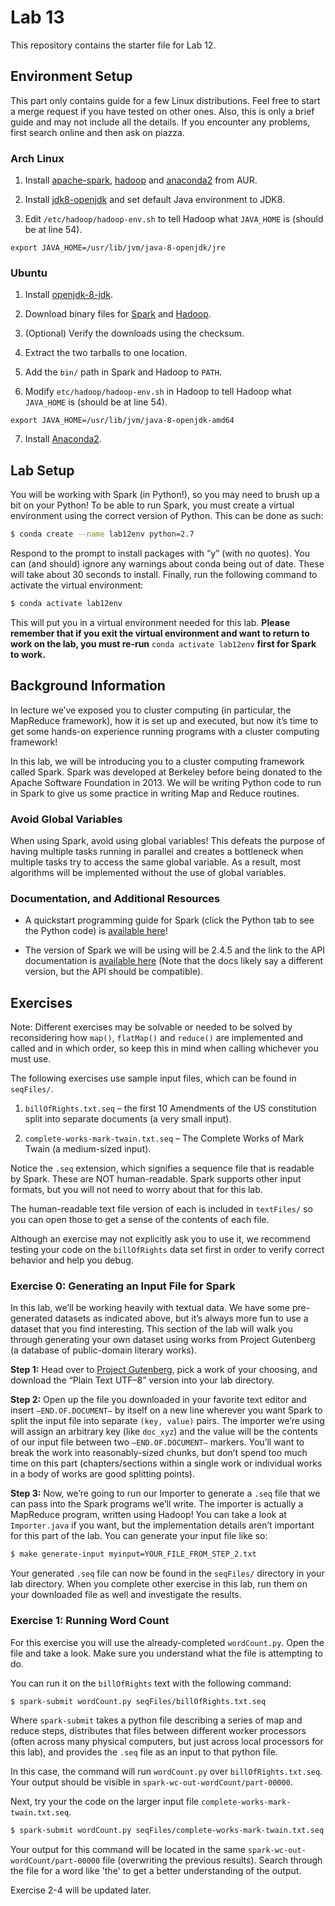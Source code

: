 # Lab 13

This repository contains the starter file for Lab 12.

## Environment Setup

This part only contains guide for a few Linux distributions. Feel free to start a merge request if you have tested on other ones. Also, this is only a brief guide and may not include all the details. If you encounter any problems, first search online and then ask on piazza.

### Arch Linux

1. Install [apache-spark](https://aur.archlinux.org/packages/apache-spark/), [hadoop](https://aur.archlinux.org/packages/hadoop/) and [anaconda2](https://aur.archlinux.org/packages/anaconda2/) from AUR.

2. Install [jdk8-openjdk](https://www.archlinux.org/packages/extra/x86_64/jdk8-openjdk/) and set default Java environment to JDK8.

3. Edit `/etc/hadoop/hadoop-env.sh` to tell Hadoop what `JAVA_HOME` is (should be at line 54).
```
export JAVA_HOME=/usr/lib/jvm/java-8-openjdk/jre
```

### Ubuntu 

1. Install [openjdk-8-jdk](https://packages.ubuntu.com/bionic/openjdk-8-jdk).

2. Download binary files for [Spark](https://www.apache.org/dyn/closer.lua/spark/spark-2.4.5/spark-2.4.5-bin-hadoop2.7.tgz) and [Hadoop](https://www.apache.org/dyn/closer.cgi/hadoop/common/hadoop-3.2.1/hadoop-3.2.1.tar.gz).

3. (Optional) Verify the downloads using the checksum.

4. Extract the two tarballs to one location.

5. Add the `bin/` path in Spark and Hadoop to `PATH`.

6. Modify `etc/hadoop/hadoop-env.sh` in Hadoop to tell Hadoop what `JAVA_HOME` is (should be at line 54).
```
export JAVA_HOME=/usr/lib/jvm/java-8-openjdk-amd64
```

7. Install [Anaconda2](https://repo.anaconda.com/archive/Anaconda2-2019.10-Linux-x86_64.sh).

## Lab Setup

You will be working with Spark (in Python!), so you may need to brush up a bit on your Python! To be able to run Spark, you must create a virtual environment using the correct version of Python. This can be done as such:
```bash
$ conda create --name lab12env python=2.7
```

Respond to the prompt to install packages with “y” (with no quotes). You can (and should) ignore any warnings about conda being out of date. These will take about 30 seconds to install. Finally, run the following command to activate the virtual environment:

```bash
$ conda activate lab12env
```

This will put you in a virtual environment needed for this lab. **Please remember that if you exit the virtual environment and want to return to work on the lab, you must re-run** `conda activate lab12env` **first for Spark to work.**

## Background Information

In lecture we’ve exposed you to cluster computing (in particular, the MapReduce framework), how it is set up and executed, but now it’s time to get some hands-on experience running programs with a cluster computing framework!

In this lab, we will be introducing you to a cluster computing framework called Spark. Spark was developed at Berkeley before being donated to the Apache Software Foundation in 2013. We will be writing Python code to run in Spark to give us some practice in writing Map and Reduce routines.

### Avoid Global Variables

When using Spark, avoid using global variables! This defeats the purpose of having multiple tasks running in parallel and creates a bottleneck when multiple tasks try to access the same global variable. As a result, most algorithms will be implemented without the use of global variables.

### Documentation, and Additional Resources

- A quickstart programming guide for Spark (click the Python tab to see the Python code) is [available here](https://spark.apache.org/docs/latest/rdd-programming-guide.html)!

- The version of Spark we will be using will be 2.4.5 and the link to the API documentation is [available here](https://spark.apache.org/docs/latest/api/python/index.html) (Note that the docs likely say a different version, but the API should be compatible).

## Exercises

Note: Different exercises may be solvable or needed to be solved by reconsidering how `map()`, `flatMap()` and `reduce()` are implemented and called and in which order, so keep this in mind when calling whichever you must use.

The following exercises use sample input files, which can be found in `seqFiles/`.

1. `billOfRights.txt.seq` – the first 10 Amendments of the US constitution split into separate documents (a very small input).

2. `complete-works-mark-twain.txt.seq` – The Complete Works of Mark Twain (a medium-sized input).

Notice the `.seq` extension, which signifies a sequence file that is readable by Spark. These are NOT human-readable. Spark supports other input formats, but you will not need to worry about that for this lab.

The human-readable text file version of each is included in `textFiles/` so you can open those to get a sense of the contents of each file.

Although an exercise may not explicitly ask you to use it, we recommend testing your code on the `billOfRights` data set first in order to verify correct behavior and help you debug.

### Exercise 0: Generating an Input File for Spark

In this lab, we’ll be working heavily with textual data. We have some pre-generated datasets as indicated above, but it’s always more fun to use a dataset that you find interesting. This section of the lab will walk you through generating your own dataset using works from Project Gutenberg (a database of public-domain literary works).

**Step 1:** Head over to [Project Gutenberg](https://www.gutenberg.org/), pick a work of your choosing, and download the “Plain Text UTF–8” version into your lab directory.

**Step 2:** Open up the file you downloaded in your favorite text editor and insert
 `—END.OF.DOCUMENT—` by itself on a new line wherever you want Spark to split the input file into separate `(key, value)` pairs. The importer we’re using will assign an arbitrary key (like `doc_xyz`) and the value will be the contents of our input file between two 
 `—END.OF.DOCUMENT—` markers. You’ll want to break the work into reasonably-sized chunks, but don’t spend too much time on this part (chapters/sections within a single work or individual works in a body of works are good splitting points).

**Step 3:** Now, we’re going to run our Importer to generate a `.seq` file that we can pass into the Spark programs we’ll write. The importer is actually a MapReduce program, written using Hadoop! You can take a look at `Importer.java` if you want, but the implementation details aren’t important for this part of the lab. You can generate your input file like so:

```bash  
$ make generate-input myinput=YOUR_FILE_FROM_STEP_2.txt
```

Your generated `.seq` file can now be found in the `seqFiles/` directory in your lab directory. When you complete other exercise in this lab, run them on your downloaded file as well and investigate the results.

### Exercise 1: Running Word Count

For this exercise you will use the already-completed `wordCount.py`. Open the file and take a look. Make sure you understand what the file is attempting to do.

You can run it on the `billOfRights` text with the following command:

```bash
$ spark-submit wordCount.py seqFiles/billOfRights.txt.seq
```

Where `spark-submit` takes a python file describing a series of map and reduce steps, distributes that files between different worker processors (often across many physical computers, but just across local processors for this lab), and provides the `.seq` file as an input to that python file.

In this case, the command will run `wordCount.py` over `billOfRights.txt.seq`. Your output should be visible in `spark-wc-out-wordCount/part-00000`.

Next, try your the code on the larger input file `complete-works-mark-twain.txt.seq`.
```bash
$ spark-submit wordCount.py seqFiles/complete-works-mark-twain.txt.seq
```

Your output for this command will be located in the same `spark-wc-out-wordCount/part-00000` file (overwriting the previous results). Search through the file for a word like 'the' to get a better understanding of the output.

Exercise 2-4 will be updated later.
